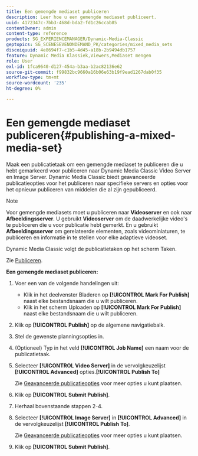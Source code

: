```yaml
---
title: Een gemengde mediaset publiceren
description: Leer hoe u een gemengde mediaset publiceert.
uuid: 4172347c-7bb3-468d-bda2-fd1c26ccab85
contentOwner: admin
content-type: reference
products: SG_EXPERIENCEMANAGER/Dynamic-Media-Classic
geptopics: SG_SCENESEVENONDEMAND_PK/categories/mixed_media_sets
discoiquuid: 4e8694f7-c1b5-4d45-a18b-2b9494db1757
feature: Dynamic Media Klassiek,Viewers,Mediaset mengen
role: User
exl-id: 1fca9640-d127-454a-b3aa-b2ac82136e62
source-git-commit: f99832bc9660a16b06e63b19f9ead1267dab0f35
workflow-type: tm+mt
source-wordcount: '235'
ht-degree: 0%

---
```


# Een gemengde mediaset publiceren{#publishing-a-mixed-media-set}

Maak een publicatietaak om een gemengde mediaset te publiceren die u hebt gemarkeerd voor publiceren naar Dynamic Media Classic Video Server en Image Server. Dynamic Media Classic biedt geavanceerde publicatieopties voor het publiceren naar specifieke servers en opties voor het opnieuw publiceren van middelen die al zijn gepubliceerd.

>[!NOTE]
>
>Voor gemengde mediasets moet u publiceren naar **Videoserver** en ook naar **Afbeeldingsserver**. U gebruikt **Videoserver** om de daadwerkelijke video&#39;s te publiceren die u voor publicatie hebt gemerkt. En u gebruikt **Afbeeldingsserver** om gerelateerde elementen, zoals videominiaturen, te publiceren en informatie in te stellen voor elke adaptieve videoset.

Dynamic Media Classic volgt de publicatietaken op het scherm Taken.

Zie [Publiceren](publishing-files.md#publishing_files).

<!-- 

Comment Type: remark
Last Modified By: unknown unknown 
Last Modified Date: 

<p>RB: Updated the following steps as per Cynthia email, 11/9/2012, added 11/12/2012</p>

 -->

**Een gemengde mediaset publiceren:**

1. Voer een van de volgende handelingen uit:

   * Klik in het deelvenster Bladeren op **[!UICONTROL Mark For Publish]** naast elke bestandsnaam die u wilt publiceren.
   * Klik in het scherm Uploaden op **[!UICONTROL Mark For Publish]** naast elke bestandsnaam die u wilt publiceren.

1. Klik op **[!UICONTROL Publish]** op de algemene navigatiebalk.
1. Stel de gewenste planningsopties in.
1. (Optioneel) Typ in het veld **[!UICONTROL Job Name]** een naam voor de publicatietaak.
1. Selecteer **[!UICONTROL Video Server]** in de vervolgkeuzelijst **[!UICONTROL Advanced]** opties.**[!UICONTROL Publish To]**

   Zie [Geavanceerde publicatieopties](publishing-files.md#advanced_publish_options) voor meer opties u kunt plaatsen.

1. Klik op **[!UICONTROL Submit Publish]**.
1. Herhaal bovenstaande stappen 2-4.
1. Selecteer **[!UICONTROL Image Server]** in **[!UICONTROL Advanced]** in de vervolgkeuzelijst **[!UICONTROL Publish To]**.

   Zie [Geavanceerde publicatieopties](publishing-files.md#advanced_publish_options) voor meer opties u kunt plaatsen.

1. Klik op **[!UICONTROL Submit Publish]**.
